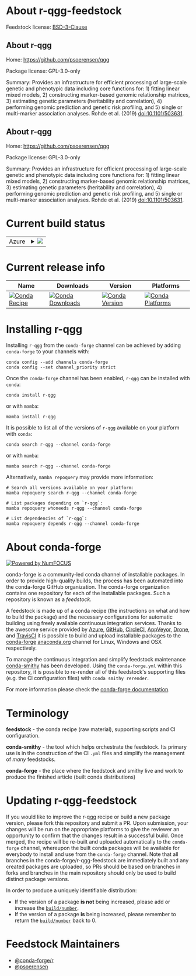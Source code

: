 About r-qgg-feedstock
=====================

Feedstock license: [BSD-3-Clause](https://github.com/conda-forge/r-qgg-feedstock/blob/main/LICENSE.txt)


About r-qgg
-----------

Home: https://github.com/psoerensen/qgg

Package license: GPL-3.0-only

Summary: Provides an infrastructure for efficient processing of large-scale genetic and phenotypic data including core functions for: 1) fitting linear mixed models, 2) constructing marker-based genomic relationship matrices, 3) estimating genetic parameters (heritability and correlation), 4) performing genomic prediction and genetic risk profiling, and 5) single or multi-marker association analyses. Rohde et al. (2019) <doi:10.1101/503631>.

About r-qgg
-----------

Home: https://github.com/psoerensen/qgg

Package license: GPL-3.0-only

Summary: Provides an infrastructure for efficient processing of large-scale genetic and phenotypic data including core functions for: 1) fitting linear mixed models, 2) constructing marker-based genomic relationship matrices, 3) estimating genetic parameters (heritability and correlation), 4) performing genomic prediction and genetic risk profiling, and 5) single or multi-marker association analyses. Rohde et al. (2019) <doi:10.1101/503631>.

Current build status
====================


<table>
    
  <tr>
    <td>Azure</td>
    <td>
      <details>
        <summary>
          <a href="https://dev.azure.com/conda-forge/feedstock-builds/_build/latest?definitionId=24516&branchName=main">
            <img src="https://dev.azure.com/conda-forge/feedstock-builds/_apis/build/status/r-qgg-feedstock?branchName=main">
          </a>
        </summary>
        <table>
          <thead><tr><th>Variant</th><th>Status</th></tr></thead>
          <tbody><tr>
              <td>linux_64_r_base4.3</td>
              <td>
                <a href="https://dev.azure.com/conda-forge/feedstock-builds/_build/latest?definitionId=24516&branchName=main">
                  <img src="https://dev.azure.com/conda-forge/feedstock-builds/_apis/build/status/r-qgg-feedstock?branchName=main&jobName=linux&configuration=linux%20linux_64_r_base4.3" alt="variant">
                </a>
              </td>
            </tr><tr>
              <td>linux_64_r_base4.4</td>
              <td>
                <a href="https://dev.azure.com/conda-forge/feedstock-builds/_build/latest?definitionId=24516&branchName=main">
                  <img src="https://dev.azure.com/conda-forge/feedstock-builds/_apis/build/status/r-qgg-feedstock?branchName=main&jobName=linux&configuration=linux%20linux_64_r_base4.4" alt="variant">
                </a>
              </td>
            </tr><tr>
              <td>linux_aarch64_r_base4.3</td>
              <td>
                <a href="https://dev.azure.com/conda-forge/feedstock-builds/_build/latest?definitionId=24516&branchName=main">
                  <img src="https://dev.azure.com/conda-forge/feedstock-builds/_apis/build/status/r-qgg-feedstock?branchName=main&jobName=linux&configuration=linux%20linux_aarch64_r_base4.3" alt="variant">
                </a>
              </td>
            </tr><tr>
              <td>linux_aarch64_r_base4.4</td>
              <td>
                <a href="https://dev.azure.com/conda-forge/feedstock-builds/_build/latest?definitionId=24516&branchName=main">
                  <img src="https://dev.azure.com/conda-forge/feedstock-builds/_apis/build/status/r-qgg-feedstock?branchName=main&jobName=linux&configuration=linux%20linux_aarch64_r_base4.4" alt="variant">
                </a>
              </td>
            </tr><tr>
              <td>linux_ppc64le_r_base4.3</td>
              <td>
                <a href="https://dev.azure.com/conda-forge/feedstock-builds/_build/latest?definitionId=24516&branchName=main">
                  <img src="https://dev.azure.com/conda-forge/feedstock-builds/_apis/build/status/r-qgg-feedstock?branchName=main&jobName=linux&configuration=linux%20linux_ppc64le_r_base4.3" alt="variant">
                </a>
              </td>
            </tr><tr>
              <td>linux_ppc64le_r_base4.4</td>
              <td>
                <a href="https://dev.azure.com/conda-forge/feedstock-builds/_build/latest?definitionId=24516&branchName=main">
                  <img src="https://dev.azure.com/conda-forge/feedstock-builds/_apis/build/status/r-qgg-feedstock?branchName=main&jobName=linux&configuration=linux%20linux_ppc64le_r_base4.4" alt="variant">
                </a>
              </td>
            </tr><tr>
              <td>osx_64_r_base4.3</td>
              <td>
                <a href="https://dev.azure.com/conda-forge/feedstock-builds/_build/latest?definitionId=24516&branchName=main">
                  <img src="https://dev.azure.com/conda-forge/feedstock-builds/_apis/build/status/r-qgg-feedstock?branchName=main&jobName=osx&configuration=osx%20osx_64_r_base4.3" alt="variant">
                </a>
              </td>
            </tr><tr>
              <td>osx_64_r_base4.4</td>
              <td>
                <a href="https://dev.azure.com/conda-forge/feedstock-builds/_build/latest?definitionId=24516&branchName=main">
                  <img src="https://dev.azure.com/conda-forge/feedstock-builds/_apis/build/status/r-qgg-feedstock?branchName=main&jobName=osx&configuration=osx%20osx_64_r_base4.4" alt="variant">
                </a>
              </td>
            </tr><tr>
              <td>osx_arm64_r_base4.3</td>
              <td>
                <a href="https://dev.azure.com/conda-forge/feedstock-builds/_build/latest?definitionId=24516&branchName=main">
                  <img src="https://dev.azure.com/conda-forge/feedstock-builds/_apis/build/status/r-qgg-feedstock?branchName=main&jobName=osx&configuration=osx%20osx_arm64_r_base4.3" alt="variant">
                </a>
              </td>
            </tr><tr>
              <td>osx_arm64_r_base4.4</td>
              <td>
                <a href="https://dev.azure.com/conda-forge/feedstock-builds/_build/latest?definitionId=24516&branchName=main">
                  <img src="https://dev.azure.com/conda-forge/feedstock-builds/_apis/build/status/r-qgg-feedstock?branchName=main&jobName=osx&configuration=osx%20osx_arm64_r_base4.4" alt="variant">
                </a>
              </td>
            </tr><tr>
              <td>win_64_r_base4.3</td>
              <td>
                <a href="https://dev.azure.com/conda-forge/feedstock-builds/_build/latest?definitionId=24516&branchName=main">
                  <img src="https://dev.azure.com/conda-forge/feedstock-builds/_apis/build/status/r-qgg-feedstock?branchName=main&jobName=win&configuration=win%20win_64_r_base4.3" alt="variant">
                </a>
              </td>
            </tr><tr>
              <td>win_64_r_base4.4</td>
              <td>
                <a href="https://dev.azure.com/conda-forge/feedstock-builds/_build/latest?definitionId=24516&branchName=main">
                  <img src="https://dev.azure.com/conda-forge/feedstock-builds/_apis/build/status/r-qgg-feedstock?branchName=main&jobName=win&configuration=win%20win_64_r_base4.4" alt="variant">
                </a>
              </td>
            </tr>
          </tbody>
        </table>
      </details>
    </td>
  </tr>
</table>

Current release info
====================

| Name | Downloads | Version | Platforms |
| --- | --- | --- | --- |
| [![Conda Recipe](https://img.shields.io/badge/recipe-r--qgg-green.svg)](https://anaconda.org/conda-forge/r-qgg) | [![Conda Downloads](https://img.shields.io/conda/dn/conda-forge/r-qgg.svg)](https://anaconda.org/conda-forge/r-qgg) | [![Conda Version](https://img.shields.io/conda/vn/conda-forge/r-qgg.svg)](https://anaconda.org/conda-forge/r-qgg) | [![Conda Platforms](https://img.shields.io/conda/pn/conda-forge/r-qgg.svg)](https://anaconda.org/conda-forge/r-qgg) |

Installing r-qgg
================

Installing `r-qgg` from the `conda-forge` channel can be achieved by adding `conda-forge` to your channels with:

```
conda config --add channels conda-forge
conda config --set channel_priority strict
```

Once the `conda-forge` channel has been enabled, `r-qgg` can be installed with `conda`:

```
conda install r-qgg
```

or with `mamba`:

```
mamba install r-qgg
```

It is possible to list all of the versions of `r-qgg` available on your platform with `conda`:

```
conda search r-qgg --channel conda-forge
```

or with `mamba`:

```
mamba search r-qgg --channel conda-forge
```

Alternatively, `mamba repoquery` may provide more information:

```
# Search all versions available on your platform:
mamba repoquery search r-qgg --channel conda-forge

# List packages depending on `r-qgg`:
mamba repoquery whoneeds r-qgg --channel conda-forge

# List dependencies of `r-qgg`:
mamba repoquery depends r-qgg --channel conda-forge
```


About conda-forge
=================

[![Powered by
NumFOCUS](https://img.shields.io/badge/powered%20by-NumFOCUS-orange.svg?style=flat&colorA=E1523D&colorB=007D8A)](https://numfocus.org)

conda-forge is a community-led conda channel of installable packages.
In order to provide high-quality builds, the process has been automated into the
conda-forge GitHub organization. The conda-forge organization contains one repository
for each of the installable packages. Such a repository is known as a *feedstock*.

A feedstock is made up of a conda recipe (the instructions on what and how to build
the package) and the necessary configurations for automatic building using freely
available continuous integration services. Thanks to the awesome service provided by
[Azure](https://azure.microsoft.com/en-us/services/devops/), [GitHub](https://github.com/),
[CircleCI](https://circleci.com/), [AppVeyor](https://www.appveyor.com/),
[Drone](https://cloud.drone.io/welcome), and [TravisCI](https://travis-ci.com/)
it is possible to build and upload installable packages to the
[conda-forge](https://anaconda.org/conda-forge) [anaconda.org](https://anaconda.org/)
channel for Linux, Windows and OSX respectively.

To manage the continuous integration and simplify feedstock maintenance
[conda-smithy](https://github.com/conda-forge/conda-smithy) has been developed.
Using the ``conda-forge.yml`` within this repository, it is possible to re-render all of
this feedstock's supporting files (e.g. the CI configuration files) with ``conda smithy rerender``.

For more information please check the [conda-forge documentation](https://conda-forge.org/docs/).

Terminology
===========

**feedstock** - the conda recipe (raw material), supporting scripts and CI configuration.

**conda-smithy** - the tool which helps orchestrate the feedstock.
                   Its primary use is in the construction of the CI ``.yml`` files
                   and simplify the management of *many* feedstocks.

**conda-forge** - the place where the feedstock and smithy live and work to
                  produce the finished article (built conda distributions)


Updating r-qgg-feedstock
========================

If you would like to improve the r-qgg recipe or build a new
package version, please fork this repository and submit a PR. Upon submission,
your changes will be run on the appropriate platforms to give the reviewer an
opportunity to confirm that the changes result in a successful build. Once
merged, the recipe will be re-built and uploaded automatically to the
`conda-forge` channel, whereupon the built conda packages will be available for
everybody to install and use from the `conda-forge` channel.
Note that all branches in the conda-forge/r-qgg-feedstock are
immediately built and any created packages are uploaded, so PRs should be based
on branches in forks and branches in the main repository should only be used to
build distinct package versions.

In order to produce a uniquely identifiable distribution:
 * If the version of a package **is not** being increased, please add or increase
   the [``build/number``](https://docs.conda.io/projects/conda-build/en/latest/resources/define-metadata.html#build-number-and-string).
 * If the version of a package **is** being increased, please remember to return
   the [``build/number``](https://docs.conda.io/projects/conda-build/en/latest/resources/define-metadata.html#build-number-and-string)
   back to 0.

Feedstock Maintainers
=====================

* [@conda-forge/r](https://github.com/orgs/conda-forge/teams/r/)
* [@psoerensen](https://github.com/psoerensen/)

